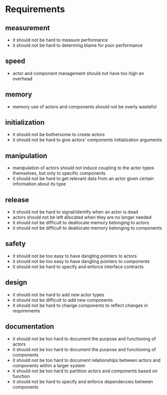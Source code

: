# Requirements

## measurement
- it should not be hard to measure performance
- it should not be hard to determing blame for poor performance

## speed
- actor and component management should not have too high an overhead

## memory
- memory use of actors and components should not be overly wasteful

## initialization
- it should not be bothersome to create actors
- it should not be hard to give actors' components initialization arguments

## manipulation
- manipulation of actors should not induce coupling to the actor types
  themselves, but only to specific components
- it should not be hard to get relevant data from an actor given certain
  information about its type

## release
- it should not be hard to signal/identify when an actor is dead
- actors should not be left allocated when they are no longer needed
- it should not be difficult to deallocate memory belonging to actors
- it should not be difficult to deallocate memory belonging to components

## safety
- it should not be too easy to have dangling pointers to actors
- it should not be too easy to have dangling pointers to components
- it should not be hard to specify and enforce interface contracts

## design
- it should not be hard to add new actor types
- it should not be difficult to add new components
- it should not be hard to change components to reflect changes in requirements

## documentation
- it should not be too hard to document the purpose and functioning of actors
- it should not be too hard to document the purpose and functioning of
  components
- it should not be too hard to document relationships between actors and
  components within a larger system
- it should not be too hard to partition actors and components based on
  function
- it should not be hard to specify and enforce dependencies between components
